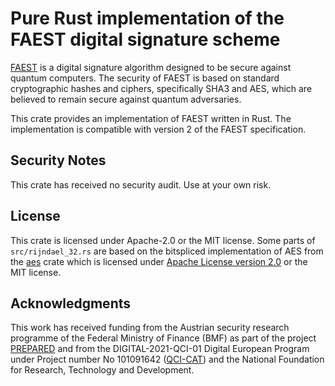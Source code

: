 # Pure Rust implementation of the FAEST digital signature scheme

[FAEST](https://faest.info/) is a digital signature algorithm designed to be secure against quantum
computers. The security of FAEST is based on standard cryptographic hashes and ciphers, specifically
SHA3 and AES, which are believed to remain secure against quantum adversaries.

This crate provides an implementation of FAEST written in Rust. The implementation is compatible
with version 2 of the FAEST specification.

## Security Notes

This crate has received no security audit. Use at your own risk.

## License

This crate is licensed under Apache-2.0 or the MIT license. Some parts of `src/rijndael_32.rs` are
based on the bitspliced implementation of AES from the [aes](https://crates.io/crates/aes) crate
which is licensed under [Apache License version 2.0](http://www.apache.org/licenses/LICENSE-2.0) or
the MIT license.

## Acknowledgments

This work has received funding from the Austrian security research programme of the Federal Ministry
of Finance (BMF) as part of the project [PREPARED](https://prepared-eid.at/) and from the
DIGITAL-2021-QCI-01 Digital European Program under Project number No 101091642
([QCI-CAT](https://qci-cat.at/)) and the National Foundation for Research, Technology and
Development.
